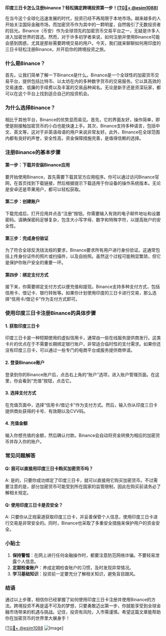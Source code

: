 **印度三日卡怎么注册binance？轻松搞定跨境投资第一步！[[TG💪+ @esim1088](https://t.me/s/esim1088)]**

在当今这个全球化迅速发展的时代，投资已经不再局限于本地市场。越来越多的人开始关注国际金融市场，而加密货币作为其中的一颗明星，自然吸引了无数投资者的目光。Binance（币安）作为全球领先的加密货币交易平台之一，无疑是许多人进入加密世界的首选。然而，对于许多初学者来说，如何注册并使用Binance可能会感到困惑，尤其是那些需要跨境交易的用户。今天，我们就来聊聊如何用印度的三日卡轻松注册Binance，并开启你的跨境投资之旅。

### 什么是Binance？

首先，让我们简单了解一下Binance是什么。Binance是一个全球性的加密货币交易平台，提供包括比特币、以太坊在内的多种数字货币的交易服务。它以其高效的交易速度、低廉的手续费以及丰富的交易品种闻名。无论是新手还是资深玩家，都可以在这个平台上找到适合自己的投资机会。

### 为什么选择Binance？

相比于其他平台，Binance的优势显而易见。首先，它的界面友好，操作简单，即使是刚接触加密货币的小白也能快速上手。其次，Binance支持多种语言，包括中文、英文等，这对于非英语母语的用户来说非常友好。此外，Binance在全球范围内都有良好的声誉，安全性高，资金保障措施完善，是值得信赖的选择。

### 注册Binance的基本步骤

#### 第一步：下载并安装Binance应用

要开始使用Binance，首先需要下载其官方应用程序。你可以通过访问Binance官网，在首页找到下载链接，然后根据提示下载适用于你设备的操作系统版本。无论是安卓还是苹果用户，都可以轻松获取。

#### 第二步：创建账户

下载完成后，打开应用并点击“注册”按钮。你需要输入有效的电子邮件地址和设置密码。请确保密码足够复杂，包含大小写字母、数字和特殊字符，以提高账户的安全性。

#### 第三步：完成身份验证

为了符合全球反洗钱法规的要求，Binance要求所有用户进行身份验证。这通常包括上传身份证件的照片或扫描件，以及自拍照。虽然这个过程可能稍显繁琐，但它是保护你账户安全的重要一环。

#### 第四步：绑定支付方式

接下来，你需要绑定支付方式以便充值和提现。Binance支持多种支付方式，包括信用卡、借记卡、银行转账等。如果你计划使用印度的三日卡进行交易，那么选择“信用卡/借记卡”作为支付方式即可。

### 使用印度三日卡注册Binance的具体步骤

#### 1. 获取印度三日卡

印度三日卡是一种短期使用的虚拟信用卡，通常由一些在线服务提供商发行。这类卡片的优点在于不需要长期绑定银行账户，非常适合临时性的支付需求。如果你还没有印度三日卡，可以通过一些专门的电商平台或服务提供商申请。

#### 2. 登录Binance账户

登录到你的Binance账户后，点击右上角的“账户”选项，进入账户管理页面。在这里，你会看到“充值”按钮，点击它。

#### 3. 选择支付方式

在充值页面中，选择“信用卡/借记卡”作为支付方式。然后，输入你从印度三日卡提供商处获得的卡号、有效期以及CVV码。

#### 4. 充值金额

输入你想充值的金额，然后确认付款。Binance会自动将资金转换为相应的加密货币并存入你的账户。

### 常见问题解答

#### Q: 我可以直接用印度三日卡购买加密货币吗？
A: 是的，只要你成功绑定了印度三日卡，就可以直接用它购买加密货币。不过需要注意的是，部分加密货币可能受到所在国家的监管限制，因此在购买前请务必了解相关规定。

#### Q: 使用印度三日卡是否安全？
A: 只要你从正规渠道获取印度三日卡，并妥善保管个人信息，使用印度三日卡进行交易是非常安全的。同时，Binance也采取了多重安全措施来保护用户的资金安全。

### 小贴士

1. **保持警惕**：在网上进行任何金融操作时，都要注意防范网络诈骗。不要轻易泄露个人信息。
2. **定期检查账户**：养成定期检查账户的习惯，及时发现异常情况。
3. **学习基础知识**：投资前一定要充分了解相关知识，避免盲目跟风。

### 结语

通过以上步骤，相信你已经掌握了如何使用印度三日卡注册并使用Binance的方法。跨境投资不再是遥不可及的梦想，只要勇敢迈出第一步，你就能享受到全球金融市场带来的机遇与挑战。记住，投资有风险，入市需谨慎。希望这篇文章能帮助你在加密货币的世界里大展身手！

[[TG💪+ @esim1088](https://t.me/s/esim1088) ![Image](https://i.postimg.cc/4NQfJmqS/Snipaste-2025-05-13-00-14-12.png)]